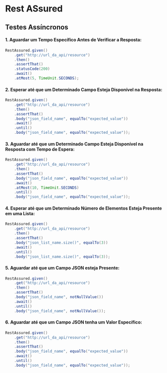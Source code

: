 # Rest ASsured

## Testes Assíncronos

#### 1. Aguardar um Tempo Específico Antes de Verificar a Resposta:

```java
RestAssured.given()
    .get("http://url_da_api/resource")
    .then()
    .assertThat()
    .statusCode(200)
    .await()
    .atMost(5, TimeUnit.SECONDS);
```

#### 2. Esperar até que um Determinado Campo Esteja Disponível na Resposta:

```java
RestAssured.given()
    .get("http://url_da_api/resource")
    .then()
    .assertThat()
    .body("json_field_name", equalTo("expected_value"))
    .await()
    .until()
    .body("json_field_name", equalTo("expected_value"));
```

#### 3. Aguardar até que um Determinado Campo Esteja Disponível na Resposta com Tempo de Espera:

```java
RestAssured.given()
    .get("http://url_da_api/resource")
    .then()
    .assertThat()
    .body("json_field_name", equalTo("expected_value"))
    .await()
    .atMost(10, TimeUnit.SECONDS)
    .until()
    .body("json_field_name", equalTo("expected_value"));
```

#### 4. Esperar até que um Determinado Número de Elementos Esteja Presente em uma Lista:

```java
RestAssured.given()
    .get("http://url_da_api/resource")
    .then()
    .assertThat()
    .body("json_list_name.size()", equalTo(3))
    .await()
    .until()
    .body("json_list_name.size()", equalTo(3));
```

#### 5. Aguardar até que um Campo JSON esteja Presente:

```java
RestAssured.given()
    .get("http://url_da_api/resource")
    .then()
    .assertThat()
    .body("json_field_name", notNullValue())
    .await()
    .until()
    .body("json_field_name", notNullValue());
```

#### 6. Aguardar até que um Campo JSON tenha um Valor Específico:

```java
RestAssured.given()
    .get("http://url_da_api/resource")
    .then()
    .assertThat()
    .body("json_field_name", equalTo("expected_value"))
    .await()
    .until()
    .body("json_field_name", equalTo("expected_value"));
```